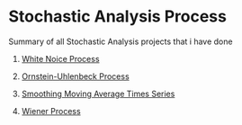 # Stochastic Analysis Process
Summary of all Stochastic Analysis projects that i have done

1) [White Noice Process](https://github.com/AndreasAvgou/Stochastic-Analysis-Process/tree/main/White%20Noise%20Process)

2) [Ornstein-Uhlenbeck Process](https://github.com/AndreasAvgou/Stochastic-Analysis-Process/tree/main/Ornstein%20Uhlenbeck%20Process)
3) [Smoothing Moving Average Times Series](https://github.com/AndreasAvgou/Stochastic-Analysis-Process/tree/main/Smoothing%20Moving%20Average%20Times%20Series)
4) [Wiener Process](https://github.com/AndreasAvgou/Stochastic-Analysis-Process/tree/main/Wiener%20Process)
